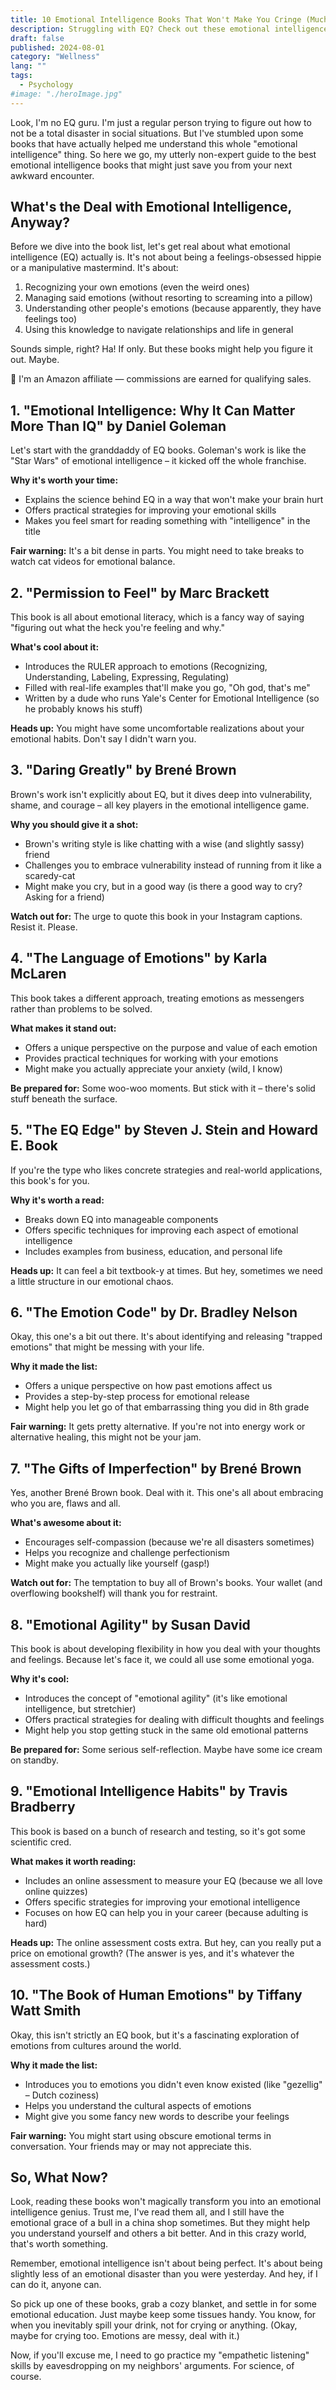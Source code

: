 ```yaml
---
title: 10 Emotional Intelligence Books That Won't Make You Cringe (Much)
description: Struggling with EQ? Check out these emotional intelligence books that might just save you from your next awkward encounter. No judgement, just real talk.
draft: false
published: 2024-08-01
category: "Wellness"
lang: ""
tags:
  - Psychology
#image: "./heroImage.jpg"
---
```


<!-- ![Hero Image](./heroImage.jpg) -->

Look, I'm no EQ guru. I'm just a regular person trying to figure out how to not be a total disaster in social situations. But I've stumbled upon some books that have actually helped me understand this whole "emotional intelligence" thing. So here we go, my utterly non-expert guide to the best emotional intelligence books that might just save you from your next awkward encounter.


## What's the Deal with Emotional Intelligence, Anyway?

Before we dive into the book list, let's get real about what emotional intelligence (EQ) actually is. It's not about being a feelings-obsessed hippie or a manipulative mastermind. It's about:

1. Recognizing your own emotions (even the weird ones)
2. Managing said emotions (without resorting to screaming into a pillow)
3. Understanding other people's emotions (because apparently, they have feelings too)
4. Using this knowledge to navigate relationships and life in general

Sounds simple, right? Ha! If only. But these books might help you figure it out. Maybe.

👥 I'm an Amazon affiliate — commissions are earned for qualifying sales.

## 1. "Emotional Intelligence: Why It Can Matter More Than IQ" by Daniel Goleman

Let's start with the granddaddy of EQ books. Goleman's work is like the "Star Wars" of emotional intelligence – it kicked off the whole franchise.

**Why it's worth your time:**

- Explains the science behind EQ in a way that won't make your brain hurt
- Offers practical strategies for improving your emotional skills
- Makes you feel smart for reading something with "intelligence" in the title

**Fair warning:** It's a bit dense in parts. You might need to take breaks to watch cat videos for emotional balance.

## 2. "Permission to Feel" by Marc Brackett

This book is all about emotional literacy, which is a fancy way of saying "figuring out what the heck you're feeling and why."

**What's cool about it:**

- Introduces the RULER approach to emotions (Recognizing, Understanding, Labeling, Expressing, Regulating)
- Filled with real-life examples that'll make you go, "Oh god, that's me"
- Written by a dude who runs Yale's Center for Emotional Intelligence (so he probably knows his stuff)

**Heads up:** You might have some uncomfortable realizations about your emotional habits. Don't say I didn't warn you.

## 3. "Daring Greatly" by Brené Brown

Brown's work isn't explicitly about EQ, but it dives deep into vulnerability, shame, and courage – all key players in the emotional intelligence game.

**Why you should give it a shot:**

- Brown's writing style is like chatting with a wise (and slightly sassy) friend
- Challenges you to embrace vulnerability instead of running from it like a scaredy-cat
- Might make you cry, but in a good way (is there a good way to cry? Asking for a friend)

**Watch out for:** The urge to quote this book in your Instagram captions. Resist it. Please.

## 4. "The Language of Emotions" by Karla McLaren

This book takes a different approach, treating emotions as messengers rather than problems to be solved.

**What makes it stand out:**

- Offers a unique perspective on the purpose and value of each emotion
- Provides practical techniques for working with your emotions
- Might make you actually appreciate your anxiety (wild, I know)

**Be prepared for:** Some woo-woo moments. But stick with it – there's solid stuff beneath the surface.

## 5. "The EQ Edge" by Steven J. Stein and Howard E. Book

If you're the type who likes concrete strategies and real-world applications, this book's for you.

**Why it's worth a read:**

- Breaks down EQ into manageable components
- Offers specific techniques for improving each aspect of emotional intelligence
- Includes examples from business, education, and personal life

**Heads up:** It can feel a bit textbook-y at times. But hey, sometimes we need a little structure in our emotional chaos.

## 6. "The Emotion Code" by Dr. Bradley Nelson

Okay, this one's a bit out there. It's about identifying and releasing "trapped emotions" that might be messing with your life.

**Why it made the list:**

- Offers a unique perspective on how past emotions affect us
- Provides a step-by-step process for emotional release
- Might help you let go of that embarrassing thing you did in 8th grade

**Fair warning:** It gets pretty alternative. If you're not into energy work or alternative healing, this might not be your jam.

## 7. "The Gifts of Imperfection" by Brené Brown

Yes, another Brené Brown book. Deal with it. This one's all about embracing who you are, flaws and all.

**What's awesome about it:**

- Encourages self-compassion (because we're all disasters sometimes)
- Helps you recognize and challenge perfectionism
- Might make you actually like yourself (gasp!)

**Watch out for:** The temptation to buy all of Brown's books. Your wallet (and overflowing bookshelf) will thank you for restraint.

## 8. "Emotional Agility" by Susan David

This book is about developing flexibility in how you deal with your thoughts and feelings. Because let's face it, we could all use some emotional yoga.

**Why it's cool:**

- Introduces the concept of "emotional agility" (it's like emotional intelligence, but stretchier)
- Offers practical strategies for dealing with difficult thoughts and feelings
- Might help you stop getting stuck in the same old emotional patterns

**Be prepared for:** Some serious self-reflection. Maybe have some ice cream on standby.

## 9. "Emotional Intelligence Habits" by Travis Bradberry

This book is based on a bunch of research and testing, so it's got some scientific cred.

**What makes it worth reading:**

- Includes an online assessment to measure your EQ (because we all love online quizzes)
- Offers specific strategies for improving your emotional intelligence
- Focuses on how EQ can help you in your career (because adulting is hard)

**Heads up:** The online assessment costs extra. But hey, can you really put a price on emotional growth? (The answer is yes, and it's whatever the assessment costs.)

## 10. "The Book of Human Emotions" by Tiffany Watt Smith

Okay, this isn't strictly an EQ book, but it's a fascinating exploration of emotions from cultures around the world.

**Why it made the list:**

- Introduces you to emotions you didn't even know existed (like "gezellig" – Dutch coziness)
- Helps you understand the cultural aspects of emotions
- Might give you some fancy new words to describe your feelings

**Fair warning:** You might start using obscure emotional terms in conversation. Your friends may or may not appreciate this.

## So, What Now?

Look, reading these books won't magically transform you into an emotional intelligence genius. Trust me, I've read them all, and I still have the emotional grace of a bull in a china shop sometimes. But they might help you understand yourself and others a bit better. And in this crazy world, that's worth something.

Remember, emotional intelligence isn't about being perfect. It's about being slightly less of an emotional disaster than you were yesterday. And hey, if I can do it, anyone can.

So pick up one of these books, grab a cozy blanket, and settle in for some emotional education. Just maybe keep some tissues handy. You know, for when you inevitably spill your drink, not for crying or anything. (Okay, maybe for crying too. Emotions are messy, deal with it.)

Now, if you'll excuse me, I need to go practice my "empathetic listening" skills by eavesdropping on my neighbors' arguments. For science, of course.
